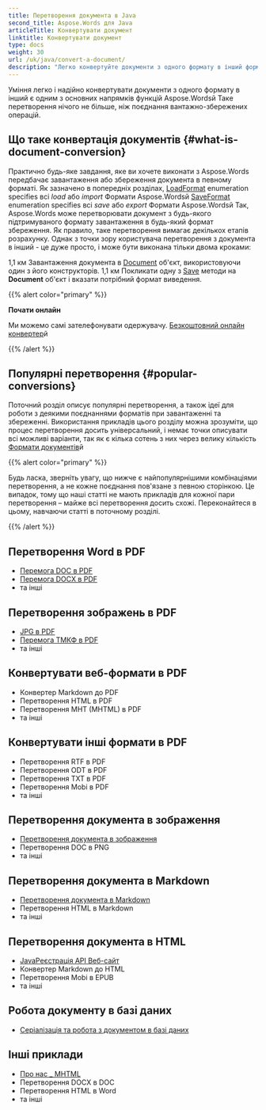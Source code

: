 ```yaml
---
title: Перетворення документа в Java
second_title: Aspose.Words для Java
articleTitle: Конвертувати документ
linktitle: Конвертувати документ
type: docs
weight: 30
url: /uk/java/convert-a-document/
description: "Легко конвертуйте документи з одного формату в інший формат. Ви можете працювати з усіма найбільш популярними форматами, такими як Microsoft Word Формати, такі як DOCX або DOC, формати OpenDocument, такі як ODT або OTT, веб-формати, такі як HTML або XHTML, текстові формати, такі як MarkDown або TXT, та інші за допомогою Javaй"
---
```


Уміння легко і надійно конвертувати документи з одного формату в інший є одним з основних напрямків функцій Aspose.Wordsй Таке перетворення нічого не більше, ніж поєднання вантажно-збережених операцій.

## Що таке конвертація документів {#what-is-document-conversion}

Практично будь-яке завдання, яке ви хочете виконати з Aspose.Words передбачає завантаження або збереження документа в певному форматі. Як зазначено в попередніх розділах, [LoadFormat](https://reference.aspose.com/words/java/com.aspose.words/loadformat/) enumeration specifies всі *load* або *import* Формати Aspose.Wordsй [SaveFormat](https://reference.aspose.com/words/java/com.aspose.words/saveformat/) enumeration specifies всі *save* або *export* Формати Aspose.Wordsй Так, Aspose.Words може перетворювати документ з будь-якого підтримуваного формату завантаження в будь-який формат збереження. Як правило, таке перетворення вимагає декількох етапів розрахунку. Однак з точки зору користувача перетворення з документа в інший - це дуже просто, і може бути виконана тільки двома кроками:

1,1 км Завантаження документа в [Document](https://reference.aspose.com/words/java/com.aspose.words/document/) об'єкт, використовуючи один з його конструкторів.
1,1 км Покликати одну з [Save](https://reference.aspose.com/words/java/com.aspose.words/document/#save-java.lang.String-int) методи на **Document** об'єкт і вказати потрібний формат виведення.

{{% alert color="primary" %}}

**Почати онлайн**

Ми можемо самі зателефонувати одержувачу. [Безкоштовний онлайн конвертер](https://products.aspose.app/words/conversion)й

{{% /alert %}}

## Популярні перетворення {#popular-conversions}

Поточний розділ описує популярні перетворення, а також ідеї для роботи з деякими поєднаннями форматів при завантаженні та збереженні. Використання прикладів цього розділу можна зрозуміти, що процес перетворення досить універсальний, і немає точки описувати всі можливі варіанти, так як є кілька сотень з них через велику кількість [Формати документів](/words/uk/java/supported-document-formats/)й

{{% alert color="primary" %}}

Будь ласка, зверніть увагу, що нижче є найпопулярнішими комбінаціями перетворення, а не кожне поєднання пов'язане з певною сторінкою. Це випадок, тому що наші статті не мають прикладів для кожної пари перетворення – майже всі перетворення досить схожі. Переконайтеся в цьому, навчаючи статті в поточному розділі.

{{% /alert %}}

<div class="row">
	<div class="col-md-6">
		<h2>Перетворення Word в PDF</h2>
			<ul>
				<li><a href="/words/java/convert-a-document-to-pdf/#converting-doc-or-docx-to-pdf">Перемога DOC в PDF</a></li>
				<li><a href="/words/java/convert-a-document-to-pdf/#converting-doc-or-docx-to-pdf">Перемога DOCX в PDF</a></li>
				<li>та інші</li>
			</ul>
		<h2>Перетворення зображень в PDF</h2>
			<ul>
				<li><a href="/words/java/convert-a-document-to-pdf/#convert-an-image-to-pdf">JPG в PDF</a></li>
				<li><a href="/words/java/convert-a-document-to-pdf/#convert-an-image-to-pdf">Перемога ТМКФ в PDF</a></li>
				<li>та інші</li>
			</ul>
		<h2>Конвертувати веб-формати в PDF</h2>
			<ul>
				<li>Конвертер Markdown до PDF</li>
				<li>Перетворення HTML в PDF</li>
				<li>Перетворення MHT (MHTML) в PDF</li>
				<li>та інші</li>
			</ul>
		<h2>Конвертувати інші формати в PDF</h2>
			<ul>
				<li>Перетворення RTF в PDF</li>
				<li>Перетворення ODT в PDF</li>
				<li>Перетворення TXT в PDF</li>
				<li>Перетворення Mobi в PDF</li>
				<li>та інші</li>
			</ul>
	</div>
	<div class="col-md-6">
		<h2>Перетворення документа в зображення</h2>
			<ul>
				<li><a href="/words/uk/java/convert-a-document-to-an-image/">Перетворення документа в зображення</a></li>
				<li>Перетворення DOC в PNG</li>
				<li>та інші</li>
			</ul>
		<h2>Перетворення документа в Markdown</h2>
			<ul>
				<li><a href="/words/uk/java/convert-a-document-to-markdown/">Перетворення документа в Markdown</a></li>
				<li>Перетворення HTML в Markdown</li>
				<li>та інші</li>
			</ul>
		<h2>Перетворення документа в HTML</h2>
			<ul>
				<li><a href="/words/java/convert-a-document-to-html-mhtml-or-epub/#convert-a-document">JavaРеєстрація API Веб-сайт</a></li>
				<li>Конвертер Markdown до HTML</li>
				<li>Перетворення Mobi в EPUB</li>
				<li>та інші</li>
			</ul>
		<h2>Робота документу в базі даних</h2>
			<ul>
				<li><a href="/words/uk/java/serialize-and-work-with-a-document-in-a-database/">Серіалізація та робота з документом в базі даних</a></li>
			</ul>
		<h2>Інші приклади</h2>
			<ul>
				<li><a href="/words/uk/java/convert-a-document-to-mhtml-and-send-it-by-email/">Про нас _ MHTML</a></li>
				<li>Перетворення DOCX в DOC</li>
				<li>Перетворення HTML в Word</li>
				<li>та інші</li>
			</ul>
	</div>
</div>
